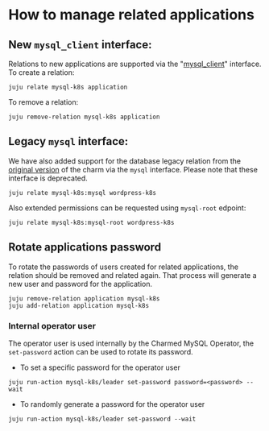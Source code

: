 # How to manage related applications

## New `mysql_client` interface:

Relations to new applications are supported via the "[mysql_client](https://github.com/canonical/charm-relation-interfaces/blob/main/interfaces/mysql_client/v0/README.md)" interface. To create a relation:

```shell
juju relate mysql-k8s application
```

To remove a relation:

```shell
juju remove-relation mysql-k8s application
```

## Legacy `mysql` interface:

We have also added support for the database legacy relation from the [original version](https://launchpad.net/TODO) of the charm via the `mysql` interface. Please note that these interface is deprecated.

 ```shell
juju relate mysql-k8s:mysql wordpress-k8s
```

Also extended permissions can be requested using `mysql-root` edpoint:
```shell
juju relate mysql-k8s:mysql-root wordpress-k8s
```


## Rotate applications password

To rotate the passwords of users created for related applications, the relation should be removed and related again. That process will generate a new user and password for the application.

```shell
juju remove-relation application mysql-k8s
juju add-relation application mysql-k8s
```

### Internal operator user

The operator user is used internally by the Charmed MySQL Operator, the `set-password` action can be used to rotate its password.

* To set a specific password for the operator user

```shell
juju run-action mysql-k8s/leader set-password password=<password> --wait
```

* To randomly generate a password for the operator user

```shell
juju run-action mysql-k8s/leader set-password --wait
```
